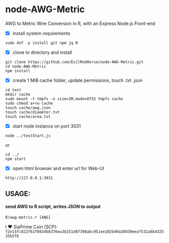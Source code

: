 # node-AWG-Metric
AWG to Metric Wire Conversion in R, with an Express Node.js Front-end

- [x] Install system requirements
```
sudo dnf -y install git npm jq R
```

- [x] clone to directory and install
```
git clone https://github.com/EvilRedHorse/node-AWG-Metric.git
cd node-AWG-Metric
npm install
```

- [x] create 1 MiB cache folder, update permissions, touch .txt .json
```
cd test
mkdir cache
sudo mount -t tmpfs -o size=1M,mode=0755 tmpfs cache
sudo chmod a+rw cache
touch cache/awg.json
touch cache/diameter.txt
touch cache/area.txt
```

- [x] start node instance on port 3031
```
node ../testStart.js
```
or
```
cd ../
npm start
```

- [x] open html browser and enter url for Web-UI
```
http://127.0.0.1:3031
```

## USAGE:

#### send AWG to R script, writes JSON to output
`R/awg-metric.r [AWG]`





I :heart: SiaPrime Coin (SCP): `f2e15fc822761f083db8376ea3b151d6f398abc951ee102b40a20839eeaf531a6b432535b5f6`
